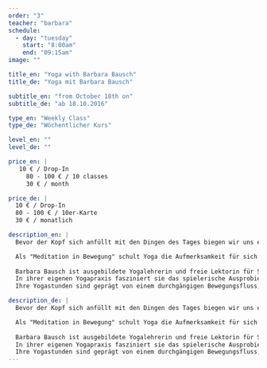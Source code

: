 ```yaml
---
order: "3"
teacher: "barbara"
schedule:
  - day: "tuesday"
    start: "8:00am"
    end: "09:15am"
image: ""

title_en: "Yoga with Barbara Bausch"
title_de: "Yoga mit Barbara Bausch"

subtitle_en: "from October 18th on"
subtitle_de: "ab 18.10.2016"

type_en: "Weekly Class"
type_de: "Wöchentlicher Kurs"

level_en: ""
level_de: ""

price_en: |
   10 € / Drop-In
     80 - 100 € / 10 classes
     30 € / month

price_de: |
  10 € / Drop-In
  80 - 100 € / 10er-Karte
  30 € / monatlich

description_en: |
  Bevor der Kopf sich anfüllt mit den Dingen des Tages biegen wir uns einmal von oben bis unten durch. Atmen, Lockern, in Bewegung kommen, Loslassen: Die Klasse wird nach und nach dynamisch und zum Schluss wieder ruhig - und endet natürlich mit einer Entspannung. 

  Als "Meditation in Bewegung" schult Yoga die Aufmerksamkeit für sich selbst und den eigenen Körper und lässt die Übenden nach und nach auch in anstrengenden Haltungen Leichtigkeit finden. Auf den Prinzipien des Ashtanga Yoga basierend orientiert sich dieser Kurs an den Bedürfnissen derer, die da sind und ist durch Variationen für alle Level geeignet.
  
  Barbara Bausch ist ausgebildete Yogalehrerin und freie Lektorin für Sachbuch und Belletristik. 
  In ihrer eigenen Yogapraxis fasziniert sie das spielerische Ausprobieren neuer Bewegungen und das Erkennen alter Bewegungsmuster.
  Ihre Yogastunden sind geprägt von einem durchgängigen Bewegungsfluss, der sich an einer tiefen und gleichmäßigen Atmung orientiert. 

description_de: |
  Bevor der Kopf sich anfüllt mit den Dingen des Tages biegen wir uns einmal von oben bis unten durch. Atmen, Lockern, in Bewegung kommen, Loslassen: Die Klasse wird nach und nach dynamisch und zum Schluss wieder ruhig - und endet natürlich mit einer Entspannung. 

  Als "Meditation in Bewegung" schult Yoga die Aufmerksamkeit für sich selbst und den eigenen Körper und lässt die Übenden nach und nach auch in anstrengenden Haltungen Leichtigkeit finden. Auf den Prinzipien des Ashtanga Yoga basierend orientiert sich dieser Kurs an den Bedürfnissen derer, die da sind und ist durch Variationen für alle Level geeignet.
  
  Barbara Bausch ist ausgebildete Yogalehrerin und freie Lektorin für Sachbuch und Belletristik. 
  In ihrer eigenen Yogapraxis fasziniert sie das spielerische Ausprobieren neuer Bewegungen und das Erkennen alter Bewegungsmuster.
  Ihre Yogastunden sind geprägt von einem durchgängigen Bewegungsfluss, der sich an einer tiefen und gleichmäßigen Atmung orientiert. 
---
```

